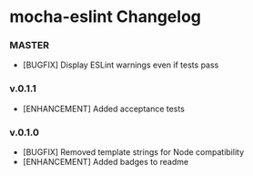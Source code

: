 # mocha-eslint Changelog

### MASTER
* [BUGFIX] Display ESLint warnings even if tests pass

### v.0.1.1
* [ENHANCEMENT] Added acceptance tests

### v.0.1.0
* [BUGFIX] Removed template strings for Node compatibility
* [ENHANCEMENT] Added badges to readme
